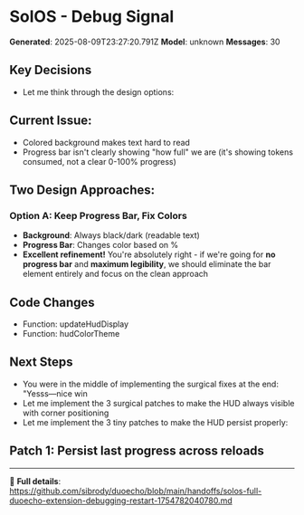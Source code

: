 # SolOS - Debug Signal

**Generated**: 2025-08-09T23:27:20.791Z
**Model**: unknown
**Messages**: 30

## Key Decisions
- Let me think through the design options:

## **Current Issue:**
- Colored background makes text hard to read
- Progress bar isn't clearly showing "how full" we are (it's showing tokens consumed, not a clear 0-100% progress)

## **Two Design Approaches:**

### **Option A: Keep Progress Bar, Fix Colors**
- **Background**: Always black/dark (readable text)
- **Progress Bar**: Changes color based on %
- **Excellent refinement!** You're absolutely right - if we're going for **no progress bar** and **maximum legibility**, we should eliminate the bar element entirely and focus on the clean approach

## Code Changes
- Function: updateHudDisplay
- Function: hudColorTheme

## Next Steps
- You were in the middle of implementing the surgical fixes at the end: "Yesss—nice win
- Let me implement the 3 surgical patches to make the HUD always visible with corner positioning
- Let me implement the 3 tiny patches to make the HUD persist properly:

## **Patch 1: Persist last progress across reloads**



---
🔗 **Full details**: https://github.com/sibrody/duoecho/blob/main/handoffs/solos-full-duoecho-extension-debugging-restart-1754782040780.md